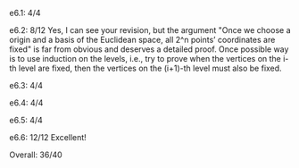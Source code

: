 e6.1: 4/4

e6.2: 8/12
Yes, I can see your revision, but the argument "Once we choose a origin and a basis of the Euclidean space, all 2^n points’ coordinates are fixed" is far from obvious and deserves a detailed proof. Once possible way is to use induction on the levels, i.e., try to prove when the vertices on the i-th level are fixed, then the vertices on the (i+1)-th level must also be fixed.

e6.3: 4/4

e6.4: 4/4

e6.5: 4/4

e6.6: 12/12	
Excellent!

Overall:
36/40